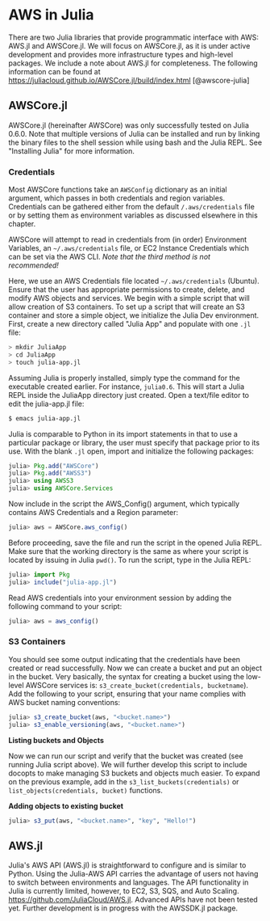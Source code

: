 # AWS in Julia

There are two Julia libraries that provide programmatic interface with AWS: AWS.jl and AWSCore.jl. We will focus on
AWSCore.jl, as it is under active development and provides more infrastructure types and high-level packages. We include
a note about AWS.jl for completeness. The following information can be found at
<https://juliacloud.github.io/AWSCore.jl/build/index.html> [@awscore-julia]

## AWSCore.jl

AWSCore.jl (hereinafter AWSCore) was only successfully tested on Julia 0.6.0. Note that multiple versions of Julia can
be installed and run by linking the binary files to the shell session while using bash and the Julia REPL.  See
"Installing Julia" for more information.

### Credentials

Most AWSCore functions take an ```AWSConfig``` dictionary as an initial argument, which passes in both credentials and
region variables.  Credentials can be gathered either from the default ```/.aws/credentials``` file or by setting them
as environment variables as discussed elsewhere in this chapter.

AWSCore will attempt to read in credentials from (in order) Environment Variables, an ```~/.aws/credentials``` file, or
EC2 Instance Credentials which can be set via the AWS CLI. *Note that the third method is not recommended!*
 
Here, we use an AWS Credentials file located ```~/.aws/credentials``` (Ubuntu).  Ensure that the user has appropriate
permissions to create, delete, and modify AWS objects and services. We begin with a simple script that will allow
creation of S3 containers. To set up a script that will create an S3 container and store a simple object, we initialize
the Julia Dev environment.    First, create a new directory called "Julia App" and populate with one ```.jl``` file:

```bash
> mkdir JuliaApp
> cd JuliaApp
> touch julia-app.jl
```

Assuming Julia is properly installed, simply type the command for the executable created earlier. For instance,
```julia0.6```. This will start a Julia REPL inside the JuliaApp directory just created. Open a text/file editor to edit
the julia-app.jl file:

```bash
$ emacs julia-app.jl
```

Julia is comparable to Python in its import statements in that to use a particular package or library, the user must
specify that package prior to its use.  With the blank ```.jl``` open, import and initialize the following packages:

```julia
julia> Pkg.add("AWSCore")
julia> Pkg.add("AWSS3")
julia> using AWSS3
julia> using AWSCore.Services
```

Now include in the script the AWS_Config() argument, which typically contains AWS Credentials and a Region parameter:

```julia
julia> aws = AWSCore.aws_config()
```

Before proceeding, save the file and run the script in the opened Julia REPL.  Make sure that the working directory is
the same as where your script is located by issuing in Julia ```pwd()```.  To run the script, type in the Julia REPL:

```julia
julia> import Pkg
julia> include("julia-app.jl")
```

Read AWS credentials into your environment session by adding the following command to your script: 

```julia
julia> aws = aws_config()
```

### S3 Containers

You should see some output indicating that the credentials have been created or read successfully. Now we can create a
bucket and put an object in the bucket. Very basically, the syntax for creating a bucket using the low-level AWSCore
services is: ```s3_create_bucket(credentials, bucketname```).  Add the following to your script, ensuring that your name
complies with AWS bucket naming conventions:

```julia
julia> s3_create_bucket(aws, "<bucket.name>")
julia> s3_enable_versioning(aws, "<bucket.name>")
```

**Listing buckets and Objects**

Now we can run our script and verify that the bucket was created (see running Julia script above). We will further
develop this script to include docopts to make managing S3 buckets and objects much easier. To expand on the previous
example, add in the ```s3_list_buckets(credentials)``` or ```list_objects(credentials, bucket)``` functions.

**Adding objects to existing bucket**

```julia
julia> s3_put(aws, "<bucket.name>", "key", "Hello!")
```

## AWS.jl

Julia's AWS API (AWS.jl) is straightforward to configure and is similar to Python. Using the Julia-AWS API carries the
advantage of users not having to switch between environments and languages. The API functionality in Julia is currently
limited, however, to EC2, S3, SQS, and Auto Scaling. <https://github.com/JuliaCloud/AWS.jl>. Advanced APIs have not been
tested yet. Further development is in progress with the AWSSDK.jl package.